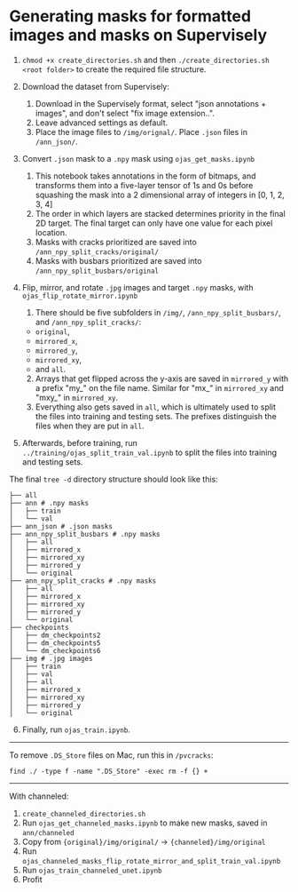 # Generating masks for formatted images and masks on Supervisely

1. `chmod +x create_directories.sh` and then `./create_directories.sh <root folder>` to create the required file structure.

2. Download the dataset from Supervisely:
   1. Download in the Supervisely format, select "json annotations + images", and don't select "fix image extension..".
   2. Leave advanced settings as default.
   3. Place the image files to `/img/orignal/`. Place `.json` files in `/ann_json/`.

3. Convert `.json` mask to a `.npy` mask using `ojas_get_masks.ipynb`
   1. This notebook takes annotations in the form of bitmaps, and transforms them into a five-layer tensor of 1s and 0s before squashing the mask into a 2 dimensional array of integers in [0, 1, 2, 3, 4]
   2. The order in which layers are stacked determines priority in the final 2D target. The final target can only have one value for each pixel location.
   3. Masks with cracks prioritized are saved into `/ann_npy_split_cracks/original/`
   4. Masks with busbars prioritized are saved into `/ann_npy_split_busbars/original`

4. Flip, mirror, and rotate `.jpg` images and target `.npy` masks, with `ojas_flip_rotate_mirror.ipynb`
   1. There should be five subfolders in `/img/`, `/ann_npy_split_busbars/`, and `/ann_npy_split_cracks/`: 
    - `original`, 
    - `mirrored_x`, 
    - `mirrored_y`, 
    - `mirrored_xy`, 
    - and `all`. 
   2. Arrays that get flipped across the y-axis are saved in `mirrored_y` with a prefix "my_" on the file name. Similar for "mx_" in `mirrored_xy` and "mxy_" in `mirrored_xy`. 
   3. Everything also gets saved in `all`, which is ultimately used to split the files into training and testing sets. The prefixes distinguish the files when they are put in `all`.

5. Afterwards, before training, run `../training/ojas_split_train_val.ipynb` to split the files into training and testing sets.

The final `tree -d` directory structure should look like this:
```
├── all
├── ann # .npy masks
│   ├── train
│   └── val
├── ann_json # .json masks
├── ann_npy_split_busbars # .npy masks
│   ├── all
│   ├── mirrored_x
│   ├── mirrored_xy
│   ├── mirrored_y
│   └── original
├── ann_npy_split_cracks # .npy masks
│   ├── all
│   ├── mirrored_x
│   ├── mirrored_xy
│   ├── mirrored_y
│   └── original
├── checkpoints
│   ├── dm_checkpoints2
│   ├── dm_checkpoints5
│   └── dm_checkpoints6
├── img # .jpg images
│   ├── train
│   ├── val
│   ├── all
│   ├── mirrored_x
│   ├── mirrored_xy
│   ├── mirrored_y
│   └── original
```


6. Finally, run `ojas_train.ipynb`.

---

To remove `.DS_Store` files on Mac, run this in `/pvcracks`:

```
find ./ -type f -name ".DS_Store" -exec rm -f {} +
```

----

With channeled:

1. `create_channeled_directories.sh`
2. Run `ojas_get_channeled_masks.ipynb` to make new masks, saved in  `ann/channeled`
3. Copy from `{original}/img/original/` -> `{channeled}/img/original`
4. Run `ojas_channeled_masks_flip_rotate_mirror_and_split_train_val.ipynb`
5. Run `ojas_train_channeled_unet.ipynb`
6. Profit